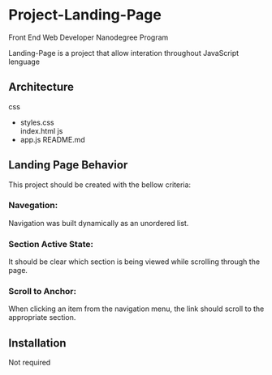 # Project-Landing-Page
Front End Web Developer Nanodegree Program

Landing-Page is a project that allow interation throughout JavaScript lenguage

## Architecture

css
- styles.css    
index.html
js
- app.js
README.md

## Landing Page Behavior 

This project should be created with the bellow criteria:

### Navegation: 
Navigation was built dynamically as an unordered list.

### Section Active State:
It should be clear which section is being viewed while scrolling through the page.

### Scroll to Anchor:
When clicking an item from the navigation menu, the link should scroll to the appropriate section.

## Installation
 Not required
